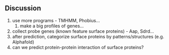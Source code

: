 ## Discussion
1. use more programs - TMHMM, Phobius...
   1) make a big profiles of genes...
3. collect probe genes (known feature surface proteins) - Aap, Sdrd...
4. after prediction, categorize surface proteins by patterns/structures (e.g. Alphafold)
5. can we predict protein-protein interaction of surface proteins?
